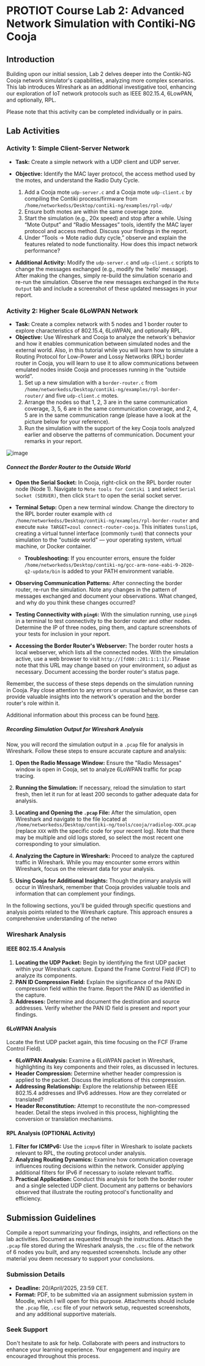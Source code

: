 
# PROTIOT Course Lab 2: Advanced Network Simulation with Contiki-NG Cooja

## Introduction
Building upon our initial session, Lab 2 delves deeper into the Contiki-NG Cooja network simulator's capabilities, analyzing more complex scenarios. This lab introduces Wireshark as an additional investigative tool, enhancing our exploration of IoT network protocols such as IEEE 802.15.4, 6LowPAN, and optionally, RPL.

Please note that this activity can be completed individually or in pairs.

## Lab Activities

### Activity 1: Simple Client-Server Network
- **Task:** Create a simple network with a UDP client and UDP server.
- **Objective:** Identify the MAC layer protocol, the access method used by the motes, and understand the Radio Duty Cycle.
    1. Add a Cooja mote `udp-server.c` and a Cooja mote `udp-client.c` by compiling the Contiki process/firmware from `/home/networkedss/Desktop/contiki-ng/examples/rpl-udp/`
    2. Ensure both motes are within the same coverage zone.
    3. Start the simulation (e.g., 20x speed) and stop after a while. Using “Mote Output” and “Radio Messages” tools, identify the MAC layer protocol and access method. Discuss your findings in the report.
    4. Under “Tools -> Mote radio duty cycle,” observe and explain the features related to node functionality. How does this impact network performance?

- **Additional Activity:** Modify the `udp-server.c` and `udp-client.c` scripts to change the messages exchanged (e.g., modify the 'hello' message). After making the changes, simply re-build the simulation scenario and re-run the simulation. Observe the new messages exchanged in the `Mote Output` tab and include a screenshot of these updated messages in your report.

### Activity 2: Higher Scale 6LoWPAN Network
- **Task:** Create a complex network with 5 nodes and 1 border router to explore characteristics of 802.15.4, 6LoWPAN, and optionally RPL.
- **Objective:** Use Wireshark and Cooja to analyze the network's behavior and how it enables communication between simulated nodes and the external world. Also, in this tutorial while you will learn how to simulate a Routing Protocol for Low-Power and Lossy Networks (RPL) border router in Cooja, you will learn to use it to allow communications between emulated nodes inside Cooja and processes running in the “outside world”.
    1. Set up a new simulation with a `border-router.c` from `/home/networkedss/Desktop/contiki-ng/examples/rpl-border-router/` and five `udp-client.c` motes.
    2. Arrange the nodes so that 1, 2, 3 are in the same communication coverage, 3, 5, 6 are in the same communication coverage, and 2, 4, 5 are in the same communication range (please have a look at the picture below for your reference).
    3. Run the simulation with the support of the key Cooja tools analyzed earlier and observe the patterns of communication. Document your remarks in your report.

![image](https://github.com/robertmora/PROTIOT_2024/assets/8244995/218fef50-b222-4258-bf66-bad97a8ef712)

##### Connect the Border Router to the Outside World

- **Open the Serial Socket:** In Cooja, right-click on the RPL border router node (Node 1). Navigate to `Mote tools for Contiki 1` and select `Serial Socket (SERVER)`, then click `Start` to open the serial socket server.

- **Terminal Setup:** Open a new terminal window. Change the directory to the RPL border router example with `cd /home/networkedss/Desktop/contiki-ng/examples/rpl-border-router` and execute `make TARGET=zoul connect-router-cooja`. This initiates `tunslip6`, creating a virtual tunnel interface (commonly `tun0`) that connects your simulation to the "outside world" — your operating system, virtual machine, or Docker container.
   - **Troubleshooting:** If you encounter errors, ensure the folder `/home/networkedss/Desktop/contiki-ng/gcc-arm-none-eabi-9-2020-q2-update/bin` is added to your PATH environment variable.

- **Observing Communication Patterns:** After connecting the border router, re-run the simulation. Note any changes in the pattern of messages exchanged and document your observations. What changed, and why do you think these changes occurred?

- **Testing Connectivity with `ping6`:** With the simulation running, use `ping6` in a terminal to test connectivity to the border router and other nodes. Determine the IP of three nodes, ping them, and capture screenshots of your tests for inclusion in your report.

- **Accessing the Border Router's Webserver:** The border router hosts a local webserver, which lists all the connected nodes. With the simulation active, use a web browser to visit `http://[fd00::201:1:1:1]/`. Please note that this URL may change based on your environment, so adjust as necessary. Document accessing the border router's status page.

Remember, the success of these steps depends on the simulation running in Cooja. Pay close attention to any errors or unusual behavior, as these can provide valuable insights into the network's operation and the border router's role within it.

Additional information about this process can be found [here](https://docs.contiki-ng.org/en/develop/doc/tutorials/Cooja-simulating-a-border-router.html).

##### Recording Simulation Output for Wireshark Analysis

Now, you will record the simulation output in a `.pcap` file for analysis in Wireshark. Follow these steps to ensure accurate capture and analysis:

1. **Open the Radio Message Window:** Ensure the "Radio Messages" window is open in Cooja, set to analyze 6LoWPAN traffic for pcap tracing.

2. **Running the Simulation:** If necessary, reload the simulation to start fresh, then let it run for at least 200 seconds to gather adequate data for analysis.

3. **Locating and Opening the `.pcap` File:** After the simulation, open Wireshark and navigate to the file located at `/home/networkedss/Desktop/contiki-ng/tools/cooja/radiolog-XXX.pcap` (replace `XXX` with the specific code for your recent log). Note that there may be multiple and old logs stored, so select the most recent one corresponding to your simulation.

4. **Analyzing the Capture in Wireshark:** Proceed to analyze the captured traffic in Wireshark. While you may encounter some errors within Wireshark, focus on the relevant data for your analysis.

5. **Using Cooja for Additional Insights:** Though the primary analysis will occur in Wireshark, remember that Cooja provides valuable tools and information that can complement your findings.

In the following sections, you'll be guided through specific questions and analysis points related to the Wireshark capture. This approach ensures a comprehensive understanding of the netwo

### Wireshark Analysis

#### IEEE 802.15.4 Analysis
1. **Locating the UDP Packet:** Begin by identifying the first UDP packet within your Wireshark capture. Expand the Frame Control Field (FCF) to analyze its components.
2. **PAN ID Compression Field:** Explain the significance of the PAN ID compression field within the frame. Report the PAN ID as identified in the capture.
3. **Addresses:** Determine and document the destination and source addresses. Verify whether the PAN ID field is present and report your findings.

#### 6LoWPAN Analysis
Locate the first UDP packet again, this time focusing on the FCF (Frame Control Field).

- **6LoWPAN Analysis:** Examine a 6LoWPAN packet in Wireshark, highlighting its key components and their roles, as discussed in lectures.
- **Header Compression:** Determine whether header compression is applied to the packet. Discuss the implications of this compression.
- **Addressing Relationship:** Explore the relationship between IEEE 802.15.4 addresses and IPv6 addresses. How are they correlated or translated?
- **Header Reconstitution:** Attempt to reconstitute the non-compressed header. Detail the steps involved in this process, highlighting the conversion or translation mechanisms.

#### RPL Analysis (OPTIONAL Activity)
1. **Filter for ICMPv6:** Use the `icmpv6` filter in Wireshark to isolate packets relevant to RPL, the routing protocol under analysis.
2. **Analyzing Routing Dynamics:** Examine how communication coverage influences routing decisions within the network. Consider applying additional filters for IPv6 if necessary to isolate relevant traffic.
3. **Practical Application:** Conduct this analysis for both the border router and a single selected UDP client. Document any patterns or behaviors observed that illustrate the routing protocol's functionality and efficiency.

## Submission Guidelines

Compile a report summarizing your findings, insights, and reflections on the lab activities. Document as requested through the instructions. Attach the `.pcap` file stored during the Wireshark analysis, the `.csc` file of the network of 6 nodes you built, and any requested screenshots. Include any other material you deem necessary to support your conclusions.

### Submission Details
- **Deadline:** 20/April/2025, 23:59 CET.
- **Format:** PDF, to be submitted via an assignment submission system in Moodle, which I will open for this purpose. Attachments should include the `.pcap` file, `.csc` file of your network setup, requested screenshots, and any additional supportive materials.

### Seek Support
Don't hesitate to ask for help. Collaborate with peers and instructors to enhance your learning experience. Your engagement and inquiry are encouraged throughout this process.


